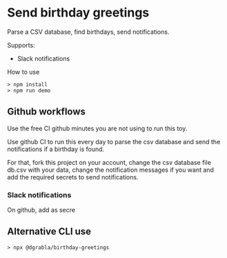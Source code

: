 # Send birthday greetings

Parse a CSV database, find birthdays, send notifications.

Supports: 
* Slack notifications

How to use
```
> npm install
> npm run demo
```

## Github workflows

Use the free CI github minutes you are not using to run this toy. 

Use github CI to run this every day to 
parse the csv database and send the notifications if a birthday is found. 

For that, fork this project on your account, change the csv database file db.csv with your
data, change the notification messages if you want and add the required secrets to send notifications.

### Slack notifications

On github, add as secre

## Alternative CLI use
```
> npx @dgrabla/birthday-greetings 
```
